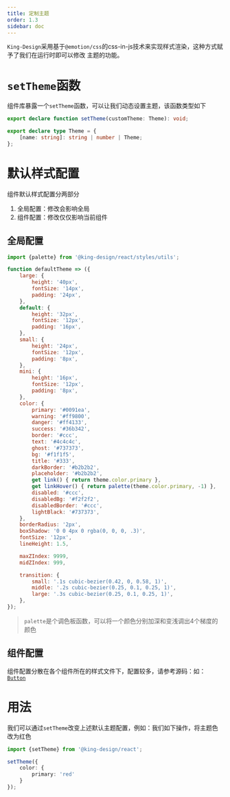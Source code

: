 ```yaml
---
title: 定制主题
order: 1.3
sidebar: doc
---
```


`King-Design`采用基于`@emotion/css`的css-in-js技术来实现样式渲染，这种方式赋予了我们在运行时即可以修改
主题的功能。

# `setTheme`函数

组件库暴露一个`setTheme`函数，可以让我们动态设置主题，该函数类型如下

```ts
export declare function setTheme(customTheme: Theme): void;

export declare type Theme = {
    [name: string]: string | number | Theme;
};
```

# 默认样式配置

组件默认样式配置分两部分

1. 全局配置：修改会影响全局
2. 组件配置：修改仅仅影响当前组件

## 全局配置

```js
import {palette} from '@king-design/react/styles/utils';

function defaultTheme => ({
    large: {
        height: '40px',
        fontSize: '14px',
        padding: '24px',
    },
    default: {
        height: '32px',
        fontSize: '12px',
        padding: '16px',
    },
    small: {
        height: '24px',
        fontSize: '12px',
        padding: '8px',
    },
    mini: {
        height: '16px',
        fontSize: '12px',
        padding: '8px',
    },
    color: {
        primary: '#0091ea',
        warning: '#ff9800',
        danger: '#ff4133',
        success: '#36b342',
        border: '#ccc',
        text: '#4c4c4c',
        ghost: '#737373',
        bg: '#f1f1f5',
        title: '#333',
        darkBorder: '#b2b2b2',
        placeholder: '#b2b2b2',
        get link() { return theme.color.primary },
        get linkHover() { return palette(theme.color.primary, -1) }, 
        disabled: '#ccc',
        disabledBg: '#f2f2f2',
        disabledBorder: '#ccc',
        lightBlack: '#737373',
    },
    borderRadius: '2px',
    boxShadow: '0 0 4px 0 rgba(0, 0, 0, .3)',
    fontSize: '12px',
    lineHeight: 1.5,

    maxZIndex: 9999,
    midZIndex: 999,

    transition: {
        small: '.1s cubic-bezier(0.42, 0, 0.58, 1)',
        middle: '.2s cubic-bezier(0.25, 0.1, 0.25, 1)',
        large: '.3s cubic-bezier(0.25, 0.1, 0.25, 1)',
    },
});
```

> `palette`是个调色板函数，可以将一个颜色分别加深和变浅调出4个梯度的颜色

## 组件配置

组件配置分散在各个组件所在的样式文件下，配置较多，请参考源码：如：[`Button`](https://github.com/ksc-fe/kpc/blob/v2/components/button/styles.ts)

# 用法

我们可以通过`setTheme`改变上述默认主题配置，例如：我们如下操作，将主题色改为红色

```ts
import {setTheme} from '@king-design/react';

setTheme({
    color: {
        primary: 'red'
    }
});
```
